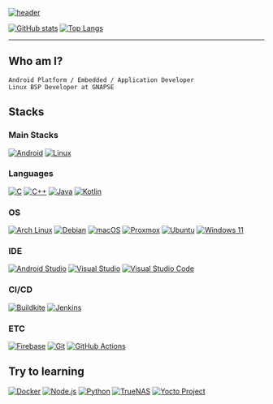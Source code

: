 [![header](https://capsule-render.vercel.app/api?type=transparent&animation=twinkling&fontColor=FFFFFF&text=Yang%20Jeong%20Hun&height=150&fontSize=60&desc=Nevuly&descAlignY=75&descAlign=70)](https://github.com/Nevuly)

[![GitHub stats](https://github-readme-stats-eosin-sigma.vercel.app/api?username=Nevuly&theme=dark&show_icons=true&count_private=true)](https://github.com/Nevuly)
[![Top Langs](https://github-readme-stats-eosin-sigma.vercel.app/api/top-langs/?username=Nevuly&theme=dark&count_private=true&hide_progress=true)](https://github.com/Nevuly)

---

## Who am I?
`Android Platform / Embedded / Application Developer`    
`Linux BSP Developer at GNAPSE`

## Stacks

### Main Stacks
[![Android](https://img.shields.io/static/v1?style=for-the-badge&message=Android&color=3DDC84&label=)](https://github.com/Nevuly)
[![Linux](https://img.shields.io/static/v1?style=for-the-badge&message=Linux&color=FCC624&label=)](https://github.com/Nevuly)

### Languages
[![C](https://img.shields.io/static/v1?style=for-the-badge&message=C&color=A8B9CC&label=)](https://github.com/Nevuly)
[![C++](https://img.shields.io/static/v1?style=for-the-badge&message=C%2B%2B&color=00599C&label=)](https://github.com/Nevuly)
[![Java](https://img.shields.io/static/v1?style=for-the-badge&message=Java&color=222222&label=)](https://github.com/Nevuly)
[![Kotlin](https://img.shields.io/static/v1?style=for-the-badge&message=Kotlin&color=7F52FF&label=)](https://github.com/Nevuly)

### OS
[![Arch Linux](https://img.shields.io/static/v1?style=for-the-badge&message=Arch+Linux&color=1793D1&label=)](https://github.com/Nevuly)
[![Debian](https://img.shields.io/static/v1?style=for-the-badge&message=Debian&color=A81D33&label=)](https://github.com/Nevuly)
[![macOS](https://img.shields.io/static/v1?style=for-the-badge&message=macOS&color=000000&label=)](https://github.com/Nevuly)
[![Proxmox](https://img.shields.io/static/v1?style=for-the-badge&message=Proxmox&color=E57000&label=)](https://github.com/Nevuly)
[![Ubuntu](https://img.shields.io/static/v1?style=for-the-badge&message=Ubuntu&color=E95420&label=)](https://github.com/Nevuly)
[![Windows 11](https://img.shields.io/static/v1?style=for-the-badge&message=Windows+11&color=0078D4&label=)](https://github.com/Nevuly)

### IDE
[![Android Studio](https://img.shields.io/static/v1?style=for-the-badge&message=Android+Studio&color=3DDC84&label=)](https://github.com/Nevuly)
[![Visual Studio](https://img.shields.io/static/v1?style=for-the-badge&message=Visual+Studio&color=a578dc&label=)](https://github.com/Nevuly)
[![Visual Studio Code](https://img.shields.io/static/v1?style=for-the-badge&message=Visual+Studio+Code&color=0078D4&label=)](https://github.com/Nevuly)

### CI/CD
[![Buildkite](https://img.shields.io/static/v1?style=for-the-badge&message=Buildkite&color=14CC80&label=)](https://github.com/Nevuly)
[![Jenkins](https://img.shields.io/static/v1?style=for-the-badge&message=Jenkins&color=D24939&label=)](https://github.com/Nevuly)

### ETC
[![Firebase](https://img.shields.io/static/v1?style=for-the-badge&message=Firebase&color=FFCA28&label=)](https://github.com/Nevuly)
[![Git](https://img.shields.io/static/v1?style=for-the-badge&message=Git&color=F05032&label=)](https://github.com/Nevuly)
[![GitHub Actions](https://img.shields.io/static/v1?style=for-the-badge&message=GitHub+Actions&color=2088FF&label=)](https://github.com/Nevuly)

## Try to learning
[![Docker](https://img.shields.io/static/v1?style=for-the-badge&message=Docker&color=2496ED&label=)](https://github.com/Nevuly)
[![Node.js](https://img.shields.io/static/v1?style=for-the-badge&message=Node.js&color=339933&label=)](https://github.com/Nevuly)
[![Python](https://img.shields.io/static/v1?style=for-the-badge&message=Python&color=3776AB&label=)](https://github.com/Nevuly)
[![TrueNAS](https://img.shields.io/static/v1?style=for-the-badge&message=TrueNAS&color=0095D5&label=)](https://github.com/Nevuly)
[![Yocto Project](https://img.shields.io/static/v1?style=for-the-badge&message=Yocto+Project&color=232323&label=)](https://github.com/Nevuly)

